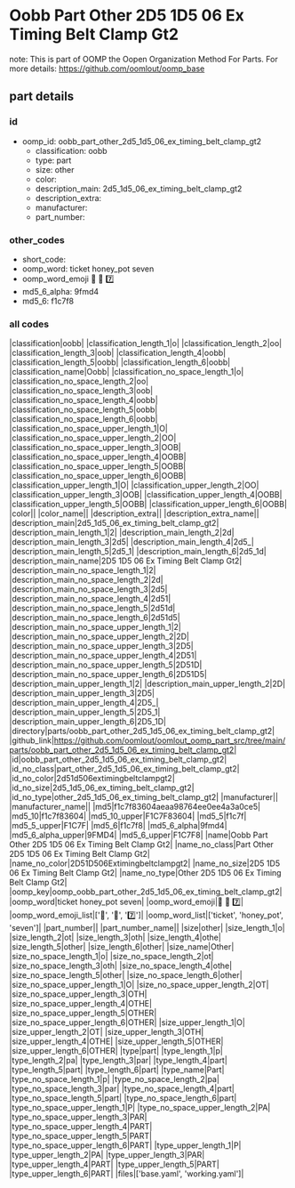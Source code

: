 # Oobb Part Other 2D5 1D5 06 Ex Timing Belt Clamp Gt2  

note: This is part of OOMP the Oopen Organization Method For Parts. For more details: https://github.com/oomlout/oomp_base

##  part details





### id
* oomp_id: oobb_part_other_2d5_1d5_06_ex_timing_belt_clamp_gt2
  * classification: oobb
  * type: part
  * size: other
  * color: 
  * description_main: 2d5_1d5_06_ex_timing_belt_clamp_gt2
  * description_extra: 
  * manufacturer: 
  * part_number: 

### other_codes
* short_code: 
* oomp_word: ticket honey_pot seven
* oomp_word_emoji :ticket: :honey_pot: :seven:
* md5_6_alpha: 9fmd4
* md5_6: f1c7f8

### all codes 
|classification|oobb|
|classification_length_1|o|
|classification_length_2|oo|
|classification_length_3|oob|
|classification_length_4|oobb|
|classification_length_5|oobb|
|classification_length_6|oobb|
|classification_name|Oobb|
|classification_no_space_length_1|o|
|classification_no_space_length_2|oo|
|classification_no_space_length_3|oob|
|classification_no_space_length_4|oobb|
|classification_no_space_length_5|oobb|
|classification_no_space_length_6|oobb|
|classification_no_space_upper_length_1|O|
|classification_no_space_upper_length_2|OO|
|classification_no_space_upper_length_3|OOB|
|classification_no_space_upper_length_4|OOBB|
|classification_no_space_upper_length_5|OOBB|
|classification_no_space_upper_length_6|OOBB|
|classification_upper_length_1|O|
|classification_upper_length_2|OO|
|classification_upper_length_3|OOB|
|classification_upper_length_4|OOBB|
|classification_upper_length_5|OOBB|
|classification_upper_length_6|OOBB|
|color||
|color_name||
|description_extra||
|description_extra_name||
|description_main|2d5_1d5_06_ex_timing_belt_clamp_gt2|
|description_main_length_1|2|
|description_main_length_2|2d|
|description_main_length_3|2d5|
|description_main_length_4|2d5_|
|description_main_length_5|2d5_1|
|description_main_length_6|2d5_1d|
|description_main_name|2D5 1D5 06 Ex Timing Belt Clamp Gt2|
|description_main_no_space_length_1|2|
|description_main_no_space_length_2|2d|
|description_main_no_space_length_3|2d5|
|description_main_no_space_length_4|2d51|
|description_main_no_space_length_5|2d51d|
|description_main_no_space_length_6|2d51d5|
|description_main_no_space_upper_length_1|2|
|description_main_no_space_upper_length_2|2D|
|description_main_no_space_upper_length_3|2D5|
|description_main_no_space_upper_length_4|2D51|
|description_main_no_space_upper_length_5|2D51D|
|description_main_no_space_upper_length_6|2D51D5|
|description_main_upper_length_1|2|
|description_main_upper_length_2|2D|
|description_main_upper_length_3|2D5|
|description_main_upper_length_4|2D5_|
|description_main_upper_length_5|2D5_1|
|description_main_upper_length_6|2D5_1D|
|directory|parts/oobb_part_other_2d5_1d5_06_ex_timing_belt_clamp_gt2|
|github_link|https://github.com/oomlout/oomlout_oomp_part_src/tree/main/parts/oobb_part_other_2d5_1d5_06_ex_timing_belt_clamp_gt2|
|id|oobb_part_other_2d5_1d5_06_ex_timing_belt_clamp_gt2|
|id_no_class|part_other_2d5_1d5_06_ex_timing_belt_clamp_gt2|
|id_no_color|2d51d506extimingbeltclampgt2|
|id_no_size|2d5_1d5_06_ex_timing_belt_clamp_gt2|
|id_no_type|other_2d5_1d5_06_ex_timing_belt_clamp_gt2|
|manufacturer||
|manufacturer_name||
|md5|f1c7f83604aeaa98764ee0ee4a3a0ce5|
|md5_10|f1c7f83604|
|md5_10_upper|F1C7F83604|
|md5_5|f1c7f|
|md5_5_upper|F1C7F|
|md5_6|f1c7f8|
|md5_6_alpha|9fmd4|
|md5_6_alpha_upper|9FMD4|
|md5_6_upper|F1C7F8|
|name|Oobb Part Other 2D5 1D5 06 Ex Timing Belt Clamp Gt2|
|name_no_class|Part Other 2D5 1D5 06 Ex Timing Belt Clamp Gt2|
|name_no_color|2D51D506Extimingbeltclampgt2|
|name_no_size|2D5 1D5 06 Ex Timing Belt Clamp Gt2|
|name_no_type|Other 2D5 1D5 06 Ex Timing Belt Clamp Gt2|
|oomp_key|oomp_oobb_part_other_2d5_1d5_06_ex_timing_belt_clamp_gt2|
|oomp_word|ticket honey_pot seven|
|oomp_word_emoji|:ticket: :honey_pot: :seven:|
|oomp_word_emoji_list|[':ticket:', ':honey_pot:', ':seven:']|
|oomp_word_list|['ticket', 'honey_pot', 'seven']|
|part_number||
|part_number_name||
|size|other|
|size_length_1|o|
|size_length_2|ot|
|size_length_3|oth|
|size_length_4|othe|
|size_length_5|other|
|size_length_6|other|
|size_name|Other|
|size_no_space_length_1|o|
|size_no_space_length_2|ot|
|size_no_space_length_3|oth|
|size_no_space_length_4|othe|
|size_no_space_length_5|other|
|size_no_space_length_6|other|
|size_no_space_upper_length_1|O|
|size_no_space_upper_length_2|OT|
|size_no_space_upper_length_3|OTH|
|size_no_space_upper_length_4|OTHE|
|size_no_space_upper_length_5|OTHER|
|size_no_space_upper_length_6|OTHER|
|size_upper_length_1|O|
|size_upper_length_2|OT|
|size_upper_length_3|OTH|
|size_upper_length_4|OTHE|
|size_upper_length_5|OTHER|
|size_upper_length_6|OTHER|
|type|part|
|type_length_1|p|
|type_length_2|pa|
|type_length_3|par|
|type_length_4|part|
|type_length_5|part|
|type_length_6|part|
|type_name|Part|
|type_no_space_length_1|p|
|type_no_space_length_2|pa|
|type_no_space_length_3|par|
|type_no_space_length_4|part|
|type_no_space_length_5|part|
|type_no_space_length_6|part|
|type_no_space_upper_length_1|P|
|type_no_space_upper_length_2|PA|
|type_no_space_upper_length_3|PAR|
|type_no_space_upper_length_4|PART|
|type_no_space_upper_length_5|PART|
|type_no_space_upper_length_6|PART|
|type_upper_length_1|P|
|type_upper_length_2|PA|
|type_upper_length_3|PAR|
|type_upper_length_4|PART|
|type_upper_length_5|PART|
|type_upper_length_6|PART|
|files|['base.yaml', 'working.yaml']|
